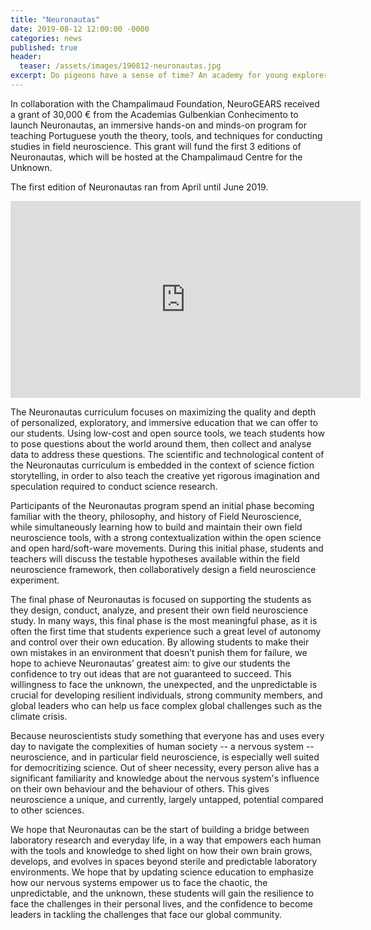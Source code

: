 ```yaml
---
title: "Neuronautas"
date: 2019-08-12 12:00:00 -0000
categories: news
published: true
header:
  teaser: /assets/images/190812-neuronautas.jpg
excerpt: Do pigeons have a sense of time? An academy for young explorers rediscovers the world through science by building their own scientific instruments.
---
```


In collaboration with the Champalimaud Foundation, NeuroGEARS received a grant of 30,000 € from the Academias Gulbenkian Conhecimento to launch Neuronautas, an immersive hands-on and minds-on program for teaching Portuguese youth the theory, tools, and techniques for conducting studies in field neuroscience. This grant will fund the first 3 editions of Neuronautas, which will be hosted at the Champalimaud Centre for the Unknown.

The first edition of Neuronautas ran from April until June 2019.

<iframe width="560" height="315" src="https://www.youtube-nocookie.com/embed/FRCwWx-dlZE" title="YouTube video player" frameborder="0" allow="accelerometer; autoplay; clipboard-write; encrypted-media; gyroscope; picture-in-picture" allowfullscreen></iframe>

The Neuronautas curriculum focuses on maximizing the quality and depth of personalized, exploratory, and immersive education that we can offer to our students. Using low-cost and open source tools, we teach students how to pose questions about the world around them, then collect and analyse data to address these questions. The scientific and technological content of the Neuronautas curriculum is embedded in the context of science fiction storytelling, in order to also teach the creative yet rigorous imagination and speculation required to conduct science research.

Participants of the Neuronautas program spend an initial phase becoming familiar with the theory, philosophy, and history of Field Neuroscience, while simultaneously learning how to build and maintain their own field neuroscience tools, with a strong contextualization within the open science and open hard/soft-ware movements. During this initial phase, students and teachers will discuss the testable hypotheses available within the field neuroscience framework, then collaboratively design a field neuroscience experiment.

The final phase of Neuronautas is focused on supporting the students as they design, conduct, analyze, and present their own field neuroscience study. In many ways, this final phase is the most meaningful phase, as it is often the first time that students experience such a great level of autonomy and control over their own education. By allowing students to make their own mistakes in an environment that doesn’t punish them for failure, we hope to achieve Neuronautas’ greatest aim: to give our students the confidence to try out ideas that are not guaranteed to succeed. This willingness to face the unknown, the unexpected, and the unpredictable is crucial for developing resilient individuals, strong community members, and global leaders who can help us face complex global challenges such as the climate crisis.

Because neuroscientists study something that everyone has and uses every day to navigate the complexities of human society -- a nervous system -- neuroscience, and in particular field neuroscience, is especially well suited for democritizing science. Out of sheer necessity, every person alive has a significant familiarity and knowledge about the nervous system's influence on their own behaviour and the behaviour of others. This gives neuroscience a unique, and currently, largely untapped, potential compared to other sciences.

We hope that Neuronautas can be the start of building a bridge between laboratory research and everyday life, in a way that empowers each human with the tools and knowledge to shed light on how their own brain grows, develops, and evolves in spaces beyond sterile and predictable laboratory environments. We hope that by updating science education to emphasize how our nervous systems empower us to face the chaotic, the unpredictable, and the unknown, these students will gain the resilience to face the challenges in their personal lives, and the confidence to become leaders in tackling the challenges that face our global community.
